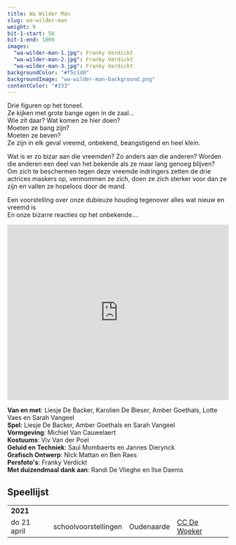```yaml
---
title: Wa Wilder Man
slug: wa-wilder-man
weight: 9
bit-1-start: 50
bit-1-end: 1000
images:
  "wa-wilder-man-1.jpg": Franky Verdickt
  "wa-wilder-man-2.jpg": Franky Verdickt
  "wa-wilder-man-3.jpg": Franky Verdickt
backgroundColor: "#f5c1d0"
backgroundImage: "wa-wilder-man-background.png"
contentColor: "#333"
---
```


<style>

  @media (min-width: 666px) {
    #background-bit-1 {
      width: 100%;
      height: 884px;
      position: absolute;
      top: 0;
      background: url(/img/wa-wilder-man-bit-1.png) no-repeat bottom right;
    }
  }
</style>

Drie figuren op het toneel.<br>
Ze kijken met grote bange ogen in de zaal...<br>
Wie zit daar? Wat komen ze hier doen? <br>
Moeten ze bang zijn?<br>
Moeten ze beven? <br>
Ze zijn in elk geval vreemd, onbekend, beangstigend en heel klein.<br>

Wat is er zo bizar aan die vreemden? Zo anders aan die anderen? Worden die anderen een deel van het bekende als ze maar lang genoeg blijven?<br>
Om zich te beschermen tegen deze vreemde indringers zetten de drie actrices maskers op, vermommen ze zich, doen ze zich sterker voor dan ze zijn en vallen ze hopeloos door de mand. <br>

Een voorstelling over onze dubieuze houding tegenover alles wat nieuw en vreemd is <br>
En onze bizarre reacties op het onbekende....<br>

<iframe src="https://player.vimeo.com/video/162378954?title=0&byline=0&portrait=0" width="100%" height="400" frameborder="0" webkitallowfullscreen mozallowfullscreen allowfullscreen></iframe>

**Van en met**: Liesje De Backer, Karolien De Bleser, Amber Goethals, Lotte Vaes en Sarah Vangeel<br>
**Spel**: Liesje De Backer, Amber Goethals en Sarah Vangeel <br>
**Vormgeving**: Michiel Van Cauwelaert<br>
**Kostuums**: Viv Van der Poel<br>
**Geluid en Techniek**: Saul Mombaerts en Jannes Dierynck<br>
**Grafisch Ontwerp**: Nick Mattan en Ben Raes <br>
**Persfoto's**: Franky Verdickt <br>
**Met duizendmaal dank aan**: Randi De Vlieghe en Ilse Daems<br>

## Speellijst

<div class="table-responsive">
<table class="speellijst">

<tr><td colspan="5"><strong>2021</strong></td></tr>

<tr><td>do 21 april</td><td>schoolvoorstellingen</td><td>Oudenaarde</td><td><a href="http://www.ccdewoeker.be/">CC De Woeker </td></tr>

</table>
</div>
